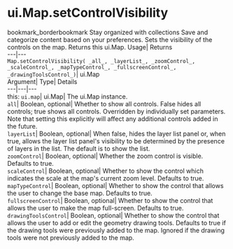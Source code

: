  
#  ui.Map.setControlVisibility 
bookmark_borderbookmark Stay organized with collections  Save and categorize content based on your preferences.
Sets the visibility of the controls on the map. 
Returns this ui.Map.
Usage| Returns  
---|---  
`Map.setControlVisibility( _all_, _layerList_, _zoomControl_, _scaleControl_, _mapTypeControl_, _fullscreenControl_, _drawingToolsControl_)`| ui.Map  
Argument| Type| Details  
---|---|---  
this: `ui.map`| ui.Map| The ui.Map instance.  
`all`| Boolean, optional| Whether to show all controls. False hides all controls; true shows all controls. Overridden by individually set parameters. Note that setting this explicitly will affect any additional controls added in the future.  
`layerList`| Boolean, optional| When false, hides the layer list panel or, when true, allows the layer list panel's visibility to be determined by the presence of layers in the list. The default is to show the list.  
`zoomControl`| Boolean, optional| Whether the zoom control is visible. Defaults to true.  
`scaleControl`| Boolean, optional| Whether to show the control which indicates the scale at the map's current zoom level. Defaults to true.  
`mapTypeControl`| Boolean, optional| Whether to show the control that allows the user to change the base map. Defaults to true.  
`fullscreenControl`| Boolean, optional| Whether to show the control that allows the user to make the map full-screen. Defaults to true.  
`drawingToolsControl`| Boolean, optional| Whether to show the control that allows the user to add or edit the geometry drawing tools. Defaults to true if the drawing tools were previously added to the map. Ignored if the drawing tools were not previously added to the map.  
